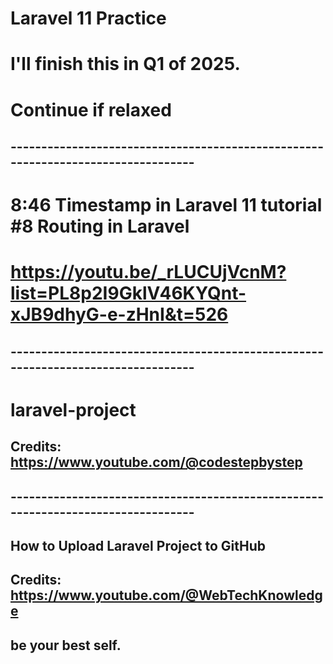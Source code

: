 # Laravel 11 Practice

# I'll finish this in Q1 of 2025.
# Continue if relaxed

## ---------------------------------------------------------------------------------

# 8:46 Timestamp in Laravel 11 tutorial #8 Routing in Laravel
# https://youtu.be/_rLUCUjVcnM?list=PL8p2I9GklV46KYQnt-xJB9dhyG-e-zHnI&t=526

## ---------------------------------------------------------------------------------

# laravel-project
## Credits: https://www.youtube.com/@codestepbystep

## ---------------------------------------------------------------------------------

## How to Upload Laravel Project to GitHub

## Credits: https://www.youtube.com/@WebTechKnowledge

## be your best self.
